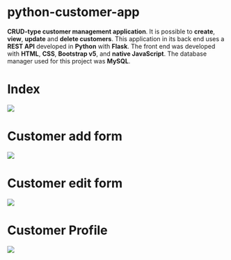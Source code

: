 # python-customer-app

**CRUD-type customer management application**. It is possible to **create**, **view**, **update** and **delete customers**. This application in its back end uses a **REST API** developed in **Python** with **Flask**. The front end was developed with **HTML**, **CSS**, **Bootstrap v5**, and **native JavaScript**. The database manager used for this project was **MySQL**.

# Index

![](https://i.imgur.com/O8yfCFl.png)

# Customer add form

![](https://i.imgur.com/DsiwUb0.png)

# Customer edit form

![](https://i.imgur.com/COru1yE.png)

# Customer Profile

![](https://i.imgur.com/x4TG4Ze.png)
